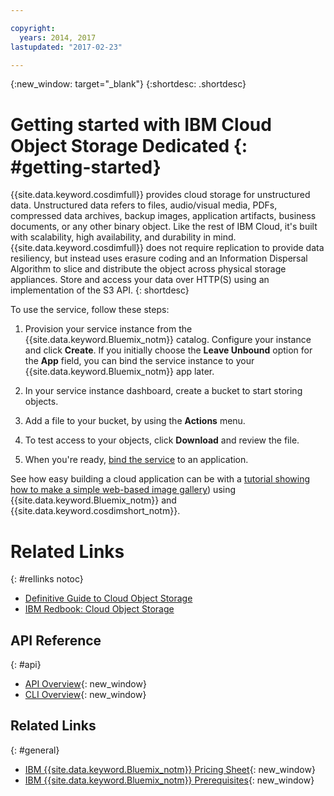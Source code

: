 ```yaml
---

copyright:
  years: 2014, 2017
lastupdated: "2017-02-23"

---
```

{:new_window: target="_blank"}
{:shortdesc: .shortdesc}



# Getting started with IBM Cloud Object Storage Dedicated {: #getting-started}


{{site.data.keyword.cosdimfull}} provides cloud storage for unstructured data.
Unstructured data refers to files,
audio/visual media,
PDFs,
compressed data archives,
backup images,
application artifacts,
business documents,
or any other binary object.
Like the rest of IBM Cloud,
it's built with scalability,
high availability,
and durability in mind.
{{site.data.keyword.cosdimfull}} does not require replication to provide data resiliency,
but instead uses erasure coding and an Information Dispersal Algorithm to slice and distribute the object across physical storage appliances.
Store and access your data over HTTP(S) using an implementation of the S3 API.
{: shortdesc}

To use the service,
follow these steps:

1. Provision your service instance from the {{site.data.keyword.Bluemix_notm}} catalog. Configure your instance and click **Create**. If you initially choose the **Leave Unbound** option for the **App** field, you can bind the service instance to your {{site.data.keyword.Bluemix_notm}} app later.

2. In your service instance dashboard, create a bucket to start storing objects.

3. Add a file to your bucket, by using the **Actions** menu.

4. To test access to your objects, click **Download** and review the file.

5. When you're ready, [bind the service](/docs/services/reqnsi.html#add_service) to an application.

See how easy building a cloud application can be with a [tutorial showing how to make a simple web-based image gallery](/docs/services/ObjectStorageDedicated/web-gallery-tutorial.html)) using {{site.data.keyword.Bluemix_notm}} and {{site.data.keyword.cosdimshort_notm}}.

# Related Links
{: #rellinks notoc}

* [Definitive Guide to Cloud Object Storage](https://www.ibm.com/cloud-computing/products/storage/object-storage/how-it-works/)
* [IBM Redbook: Cloud Object Storage](https://www.redbooks.ibm.com/abstracts/sg248385.html)

## API Reference
{: #api}
* [API Overview](/docs/services/ObjectStorageDedicated/about-compatibility-api.html){: new_window}
* [CLI Overview](/docs/services/ObjectStorageDedicated/CLI.html){: new_window}

## Related Links
{: #general}
* [IBM {{site.data.keyword.Bluemix_notm}} Pricing Sheet](https://www.ng.bluemix.net/#/pricing){: new_window}
* [IBM {{site.data.keyword.Bluemix_notm}} Prerequisites](https://developer.ibm.com/bluemix/support/#prereqs){: new_window}
